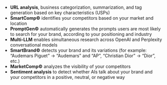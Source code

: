 - **URL analysis**, business categorization, summarization, and tag generation based on key characteristics (USPs)
- **SmartComp©** identifies your competitors based on your market and location
- **PromptGen©** automatically generates the prompts users are most likely to search for your brand, according to your positioning and industry
- **Multi-LLM** enables simultaneous research across OpenAI and Perplexity conversational models
- **SmartBrand©** detects your brand and its variations (for example: “Audemars Piguet” → “Audemars” and “AP”, “Christian Dior” → “Dior”, etc.)
- **MarketComp©** analyzes the visibility of your competitors
- **Sentiment analysis** to detect whether AIs talk about your brand and your competitors in a positive, neutral, or negative way